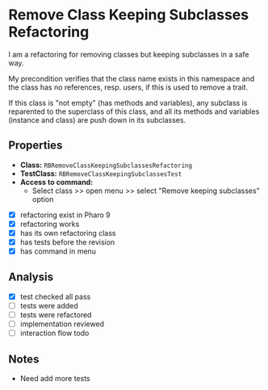 # Remove Class Keeping Subclasses Refactoring

I am a refactoring for removing classes but keeping subclasses in a safe way.

My precondition verifies that the class name exists in this namespace and the class has no references, resp. users, if this is used to remove a trait.

If this class is "not empty" (has methods and variables), any subclass is reparented to the superclass of this class, and all its methods and variables (instance and class) are push down in its subclasses.

## Properties

- **Class:** ```RBRemoveClassKeepingSubclassesRefactoring```
- **TestClass:** ```RBRemoveClassKeepingSubclassesTest```
- **Access to command:** 
    - Select class >> open menu >> select "Remove keeping subclasses" option
- [x] refactoring exist in Pharo 9
- [x] refactoring works 
- [x] has its own refactoring class  
- [x] has tests before the revision
- [x] has command in menu

## Analysis

- [x] test checked all pass
- [ ] tests were added
- [ ] tests were refactored
- [ ] implementation reviewed
- [ ] interaction flow todo

## Notes

- Need add more tests